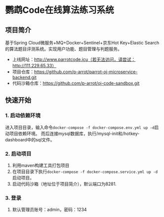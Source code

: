 # 鹦鹉Code在线算法练习系统
## 项目简介
基于Spring Cloud微服务+MQ+Docker+Sentinel+京东Hot Key+Elastic Search的算法题目评测系统。实现用户功能、题目管理与判题服务。
- 上线网址：http://www.parrotcode.icu（若无法访问，请尝试：http://111.229.65.33）
- 项目仓库：https://github.com/p-arrot/parrot-oj-microservice-backend.git
- 代码沙箱仓库：https://github.com/p-arrot/oj-code-sandbox.git
## 快速开始
### 1. 启动依赖环境
进入项目目录，输入命令`docker-compose -f docker-compose.env.yml up -d`启动项目依赖环境。
而后连接mysql数据库，执行/mysql-init和/hotkey-dashboard中的sql文件。
### 2. 启动项目
1. 利用maven构建工具打包项目
2. 在项目目录下执行`docker-compose -f docker-compose.service.yml up -d`启动项目。
3. 启动代码沙箱（地址位于项目简介），默认端口为8281.
### 3. 登录
1. 默认管理员账号：admin，密码：1234